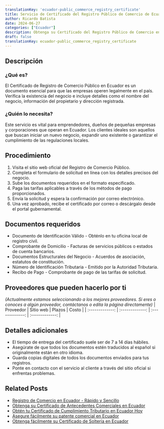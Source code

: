 ```yaml
---
translationKey: 'ecuador-public_commerce_registry_certificate'
title: Servicio de Certificado del Registro Público de Comercio de Ecuador
author: Ricardo Batista
date: 2024-06-27
categories: ["Ecuador"]
description: Obtenga su Certificado del Registro Público de Comercio en Ecuador de forma rápida y eficiente a través de nuestro proceso simplificado.
draft: false
translationKey: ecuador-public_commerce_registry_certificate
---
```


## Descripción
### ¿Qué es?
El Certificado de Registro de Comercio Público en Ecuador es un documento esencial para que las empresas operen legalmente en el país. Verifica la existencia del negocio e incluye detalles como el nombre del negocio, información del propietario y dirección registrada.

### ¿Quién lo necesita?
Este servicio es vital para emprendedores, dueños de pequeñas empresas y corporaciones que operan en Ecuador. Los clientes ideales son aquellos que buscan iniciar un nuevo negocio, expandir uno existente o garantizar el cumplimiento de las regulaciones locales.

## Procedimiento

1. Visita el sitio web oficial del Registro de Comercio Público.
2. Completa el formulario de solicitud en línea con los detalles precisos del negocio.
3. Sube los documentos requeridos en el formato especificado.
4. Paga las tarifas aplicables a través de los métodos de pago proporcionados.
5. Envía la solicitud y espera la confirmación por correo electrónico.
6. Una vez aprobado, recibe el certificado por correo o descárgalo desde el portal gubernamental.

## Documentos requeridos

- Documento de Identificación Válido - Obténlo en tu oficina local de registro civil.
- Comprobante de Domicilio - Facturas de servicios públicos o estados de cuenta bancarios.
- Documentos Estructurales del Negocio - Acuerdos de asociación, estatutos de constitución.
- Número de Identificación Tributaria - Emitido por la Autoridad Tributaria.
- Recibo de Pago - Comprobante de pago de las tarifas de solicitud.

## Proveedores que pueden hacerlo por ti
_(Actualmente estamos seleccionando a los mejores proveedores. Si eres o conoces a algún proveedor, contáctanos o edita la página directamente)_
| Proveedor        |     Sitio web     |     Plazos    |       Costo      |
| :-------------: | :-------------: |  :-------------: | :-------------: |

## Detalles adicionales

- El tiempo de entrega del certificado suele ser de 7 a 14 días hábiles.
- Asegúrate de que todos los documentos estén traducidos al español si originalmente están en otro idioma.
- Guarda copias digitales de todos los documentos enviados para tus registros.
- Ponte en contacto con el servicio al cliente a través del sitio oficial si enfrentas problemas.


## Related Posts

- [Registro de Comercio en Ecuador - Rápido y Sencillo](https://tramitit.com/es/guides/ecuador/inscripción_en_el_registro_de_comercio/)
- [Obtenga su Certificado de Antecedentes Comerciales en Ecuador](https://tramitit.com/es/guides/ecuador/certificado_de_antecedentes_comerciales/)
- [Obtén tu Certificado de Cumplimiento Tributario en Ecuador Hoy](https://tramitit.com/es/guides/ecuador/certificado_de_cumplimiento_tributario/)
- [Asegure fácilmente su patente comercial en Ecuador](https://tramitit.com/es/guides/ecuador/solicitud_de_patente_comercial/)
- [Obtenga fácilmente su Certificado de Soltería en Ecuador](https://tramitit.com/es/guides/ecuador/certificado_de_soltería/)
